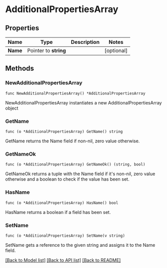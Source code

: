 # AdditionalPropertiesArray

## Properties

Name | Type | Description | Notes
------------ | ------------- | ------------- | -------------
**Name** | Pointer to **string** |  | [optional] 

## Methods

### NewAdditionalPropertiesArray

`func NewAdditionalPropertiesArray() *AdditionalPropertiesArray`

NewAdditionalPropertiesArray instantiates a new AdditionalPropertiesArray object

### GetName

`func (o *AdditionalPropertiesArray) GetName() string`

GetName returns the Name field if non-nil, zero value otherwise.

### GetNameOk

`func (o *AdditionalPropertiesArray) GetNameOk() (string, bool)`

GetNameOk returns a tuple with the Name field if it's non-nil, zero value otherwise
and a boolean to check if the value has been set.

### HasName

`func (o *AdditionalPropertiesArray) HasName() bool`

HasName returns a boolean if a field has been set.

### SetName

`func (o *AdditionalPropertiesArray) SetName(v string)`

SetName gets a reference to the given string and assigns it to the Name field.


[[Back to Model list]](../README.md#documentation-for-models) [[Back to API list]](../README.md#documentation-for-api-endpoints) [[Back to README]](../README.md)


